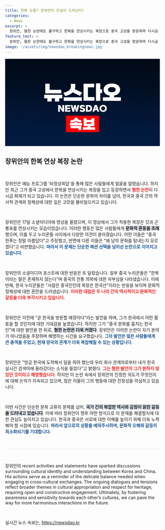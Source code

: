 ```yaml
---
title: 한복 도용? 장위안의 진실이 드러난다!
categories:
  - News
excerpt: >
  장위안, 혐한 논란에도 불구하고 한복을 연상시키는 복장으로 중국 고성을 방문하며 다시금 논란에 휘말렸다. 각국 누리꾼들의 갈등이 커지고 있는 가운데, 그의 발언과 행동은 어떤 파장을 일으킬까?
feature_text: >
  장위안, 혐한 논란에도 불구하고 한복을 연상시키는 복장으로 중국 고성을 방문하며 다시금 논란에 휘말렸다. 각국 누리꾼들의 갈등이 커지고 있는 가운데, 그의 발언과 행동은 어떤 파장을 일으킬까?
image: '/assets/img/newsdao_breakingnews.jpg'
---
```


<p><img src="/assets/img/newsdao_breakingnews.jpg" alt="implanttips 속보" /></p>

<h2 data-ke-size="size26">장위안의 한복 연상 복장 논란</h2>

<p data-ke-size="size16">&nbsp;</p>

<p>장위안은 예능 프로그램 '비정상회담'을 통해 많은 사람들에게 얼굴을 알렸습니다. 하지만 최근 그가 중국 고성에서 한복을 연상시키는 복장을 입고 등장하면서 <b><span style="color: #ee2323;">혐한 논란</span></b>이 다시금 화제가 되고 있습니다. 이 논란은 단순한 문화의 차이를 넘어, 한국과 중국 간의 역사적 관계와 정체성에 대한 깊은 고민을 불러일으키고 있습니다. </p>

<p data-ke-size="size16">&nbsp;</p>

<p>장위안은 17일 소셜미디어에 영상을 올렸으며, 이 영상에서 그가 착용한 복장은 갓과 곤룡포를 연상시키는 모습이었습니다. 이러한 행동은 많은 사람들에게 <b><span style="background-color: #21538527;">문화적 혼동을 초래</span></b>했으며, 이를 두고 누리꾼들 사이에서 다양한 의견이 쏟아졌습니다. 어떤 이들은 "중국 한푸는 정말 아름답다"고 주장했고, 반면에 다른 이들은 "왜 남의 문화를 탐내는지 모르겠다"고 비판했습니다. <b><span style="color: #1a5490;">따라서 이 문제는 단순한 패션 선택을 넘어선 논란으로 이어지고 있습니다.</span></b></p>

<p data-ke-size="size16">&nbsp;</p>

<p>장위안의 소셜미디어 포스트에 대한 반응은 또 달랐습니다. 일부 중국 누리꾼들은 "한복이라는 말은 존재하지 않는다"며 중국의 전통 의복에 대한 자부심을 나타냈습니다. 이에 반해, 한국 누리꾼들은 "사람은 중국인인데 복장은 한국산"이라는 반응을 보이며 문화적 정체성에 대한 혼란을 드러냈습니다. <b><span style="color: #ee2323;">이러한 대립은 두 나라 간의 역사적이고 문화적인 갈등을 더욱 부각시키고 있습니다.</span></b></p>

<p data-ke-size="size16">&nbsp;</p>

<p>장위안은 이전에 "곧 한국을 방문할 예정이다"라는 발언을 하며, 그가 한국에서 어떤 활동을 할 것인지에 대한 기대감을 높였습니다. 하지만 그가 "중국 문화를 훔치는 한국인"에 대한 발언을 한 뒤로, <b><span style="background-color: #21538527;">혐한 논란은 더욱 커졌다</span></b>. 장위안은 이러한 논란이 자기 본의가 아니었음을 주장하며 해명하는 시간을 요구했습니다. <b><span style="color: #1a5490;">그의 발언은 많은 사람들에게 큰 충격을 주었고, 현재 양국의 관계가 더욱 복잡해질 수 있는 상황입니다.</span></b></p>

<p data-ke-size="size16">&nbsp;</p>

<p>장위안은 "방금 한국에 도착해서 일을 하려 했는데 우리 회사 관계자로부터 내가 한국 실시간 검색어에 올라갔다는 소식을 들었다"고 밝혔다. <b><span style="color: #ee2323;">그는 혐한 발언이 그가 원하지 않았던 것이라고 해명했습니다</span></b>. 하지만 이 논란 속에서 장위안의 진정한 의도가 무엇인지에 대해 논의가 지속되고 있으며, 많은 이들이 그의 행동에 대한 진정성을 의심하고 있습니다. </p>

<p data-ke-size="size16">&nbsp;</p>

<p>이번 사건은 단순한 문화 교류의 문제를 넘어, <b><span style="background-color: #21538527;">국가 간의 복잡한 역사와 감정이 얽힌 갈등을 드러내고 있습니다</span></b>. 이에 따라 장위안이 향후 어떤 방식으로 이 문제를 해결할지에 대한 관심도 높아지고 있습니다. 한국과 중국은 서로에 대한 이해를 높이기 위해 더욱 노력해야 할 시점에 있습니다. <b><span style="color: #1a5490;">따라서 앞으로의 상황을 예의주시하며, 문화적 오해와 갈등이 최소화되기를 기대합니다.</span></b></p>

<p data-ke-size="size16">&nbsp;</p>

<hr style="height: 1px; border: none; background-color: #eee;" >

<p data-ke-size="size16">&nbsp;</p>

<p>장위안의 recent activities and statements have sparked discussions surrounding cultural identity and understanding between Korea and China. His actions serve as a reminder of the delicate balance needed when engaging in cross-cultural exchanges. The ongoing dialogues and tensions reflect broader themes in cultural appropriation and respect for heritage, requiring open and constructive engagement. Ultimately, by fostering awareness and sensitivity towards each other’s cultures, we can pave the way for more harmonious interactions in the future. </p>

<p data-ke-size="size16">&nbsp;</p>
실시간 뉴스 속보는, <a href="https://newsdao.kr" rel="dofollow">https://newsdao.kr</a>


